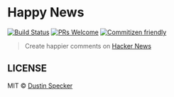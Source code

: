 # Happy News
[![Build Status](https://travis-ci.org/dustinspecker/happy-news.svg)](https://travis-ci.org/dustinspecker/happy-news)
[![PRs Welcome](https://img.shields.io/badge/PRs-welcome-brightgreen.svg?style=flat-square)](http://makeapullrequest.com)
[![Commitizen friendly](https://img.shields.io/badge/commitizen-friendly-brightgreen.svg)](http://commitizen.github.io/cz-cli/)

> Create happier comments on [Hacker News](https://news.ycombinator.com/)

## LICENSE
MIT © [Dustin Specker](https://github.com/dustinspecker)
